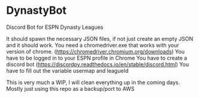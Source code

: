 # DynastyBot
Discord Bot for ESPN Dynasty Leagues

It should spawn the necessary JSON files, if not just create an empty JSON and it should work.
You need a chromedriver.exe that works with your version of chrome. (https://chromedriver.chromium.org/downloads)
You have to be logged in to your ESPN profile in Chrome
You have to create a discord bot (https://discordpy.readthedocs.io/en/stable/discord.html)
You have to fill out the variable usermap and leagueId

This is very much a WIP, I will clean everything up in the coming days. Mostly just using this repo as a backup/port to AWS


